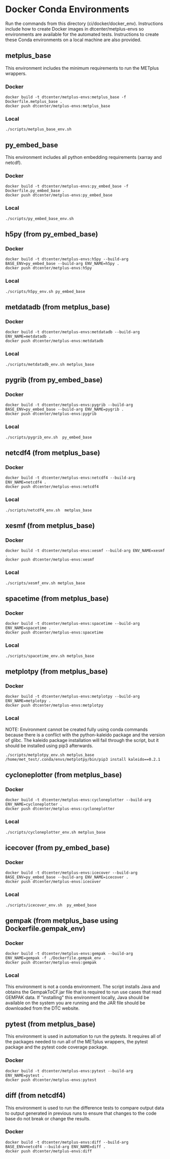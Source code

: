 # Docker Conda Environments

Run the commands from this directory (ci/docker/docker_env).
Instructions include how to create Docker images in dtcenter/metplus-envs so
environments are available for the automated tests. Instructions to create
these Conda environments on a local machine are also provided.

## metplus_base

This environment includes the minimum requirements to run the METplus wrappers.


### Docker

```
docker build -t dtcenter/metplus-envs:metplus_base -f Dockerfile.metplus_base .
docker push dtcenter/metplus-envs:metplus_base
```

### Local

```
./scripts/metplus_base_env.sh
```

## py_embed_base

This environment includes all python embedding requirements (xarray and netcdf).

### Docker

```
docker build -t dtcenter/metplus-envs:py_embed_base -f Dockerfile.py_embed_base .
docker push dtcenter/metplus-envs:py_embed_base
```

### Local

```
./scripts/py_embed_base_env.sh
```

## h5py (from py_embed_base)

### Docker

```
docker build -t dtcenter/metplus-envs:h5py --build-arg BASE_ENV=py_embed_base --build-arg ENV_NAME=h5py .
docker push dtcenter/metplus-envs:h5py
```

### Local

```
./scripts/h5py_env.sh py_embed_base
```

## metdatadb (from metplus_base)

### Docker

```
docker build -t dtcenter/metplus-envs:metdatadb --build-arg ENV_NAME=metdatadb .
docker push dtcenter/metplus-envs:metdatadb
```

### Local

```
./scripts/metdatadb_env.sh metplus_base
```

## pygrib (from py_embed_base)

### Docker

```
docker build -t dtcenter/metplus-envs:pygrib --build-arg BASE_ENV=py_embed_base --build-arg ENV_NAME=pygrib .
docker push dtcenter/metplus-envs:pygrib
```

### Local

```
./scripts/pygrib_env.sh  py_embed_base
```

## netcdf4 (from metplus_base)

### Docker

```
docker build -t dtcenter/metplus-envs:netcdf4 --build-arg ENV_NAME=netcdf4 .
docker push dtcenter/metplus-envs:netcdf4
```

### Local

```
./scripts/netcdf4_env.sh  metplus_base
```

## xesmf (from metplus_base)

### Docker

```
docker build -t dtcenter/metplus-envs:xesmf --build-arg ENV_NAME=xesmf .
docker push dtcenter/metplus-envs:xesmf
```

### Local

```
./scripts/xesmf_env.sh metplus_base
```

## spacetime (from metplus_base)

### Docker

```
docker build -t dtcenter/metplus-envs:spacetime --build-arg ENV_NAME=spacetime .
docker push dtcenter/metplus-envs:spacetime
```

### Local

```
./scripts/spacetime_env.sh metplus_base
```

## metplotpy (from metplus_base)

### Docker

```
docker build -t dtcenter/metplus-envs:metplotpy --build-arg ENV_NAME=metplotpy .
docker push dtcenter/metplus-envs:metplotpy
```

### Local

NOTE: Environment cannot be created fully using conda commands because there is a conflict
with the python-kaleido package and the version of glibc. The kaleido package installation
will fail through the script, but it should be installed using pip3 afterwards.

```
./scripts/metplotpy_env.sh metplus_base
/home/met_test/.conda/envs/metplotpy/bin/pip3 install kaleido==0.2.1
```

## cycloneplotter (from metplus_base)

### Docker

```
docker build -t dtcenter/metplus-envs:cycloneplotter --build-arg ENV_NAME=cycloneplotter .
docker push dtcenter/metplus-envs:cycloneplotter
```

### Local

```
./scripts/cycloneplotter_env.sh metplus_base
```

## icecover (from py_embed_base)

### Docker

```
docker build -t dtcenter/metplus-envs:icecover --build-arg BASE_ENV=py_embed_base --build-arg ENV_NAME=icecover .
docker push dtcenter/metplus-envs:icecover
```

### Local

```
./scripts/icecover_env.sh  py_embed_base
```

## gempak (from metplus_base using Dockerfile.gempak_env)

### Docker

```
docker build -t dtcenter/metplus-envs:gempak --build-arg ENV_NAME=gempak -f ./Dockerfile.gempak_env .
docker push dtcenter/metplus-envs:gempak
```

### Local

This environment is not a conda environment. The script installs Java and obtains the
GempakToCF.jar file that is required to run use cases that read GEMPAK data. If "installing"
this environment locally, Java should be available on the system you are running and the
JAR file should be downloaded from the DTC website.


## pytest (from metplus_base)

This environment is used in automation to run the pytests. It requires all of the
packages needed to run all of the METplus wrappers, the pytest package and the pytest
code coverage package.

### Docker

```
docker build -t dtcenter/metplus-envs:pytest --build-arg ENV_NAME=pytest .
docker push dtcenter/metplus-envs:pytest
```

## diff (from netcdf4)

This environment is used to run the difference tests to compare output data to output
generated in previous runs to ensure that changes to the code base do not break or change
the results.

### Docker

```
docker build -t dtcenter/metplus-envs:diff --build-arg BASE_ENV=netcdf4 --build-arg ENV_NAME=diff .
docker push dtcenter/metplus-envs:diff
```
